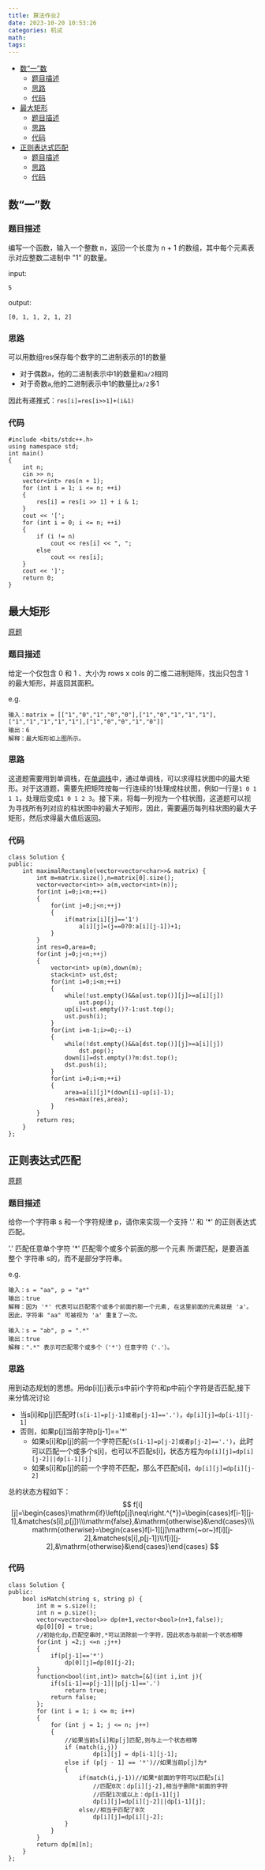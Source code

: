 ```yaml
---
title: 算法作业2
date: 2023-10-20 10:53:26
categories: 机试
math:
tags:
---
```

<!-- TOC -->

- [数“一”数](#数一数)
    - [题目描述](#题目描述)
    - [思路](#思路)
    - [代码](#代码)
- [最大矩形](#最大矩形)
    - [题目描述](#题目描述-1)
    - [思路](#思路-1)
    - [代码](#代码-1)
- [正则表达式匹配](#正则表达式匹配)
    - [题目描述](#题目描述-2)
    - [思路](#思路-2)
    - [代码](#代码-2)

<!-- /TOC -->
## 数“一”数

### 题目描述
编写一个函数，输入一个整数 n，返回一个长度为 n + 1 的数组，其中每个元素表示对应整数二进制中 "1" 的数量。

input:
```
5
```
output:
```
[0, 1, 1, 2, 1, 2]
```

### 思路
可以用数组res保存每个数字的二进制表示的1的数量
* 对于偶数`a`，他的二进制表示中1的数量和`a/2`相同
* 对于奇数`a`,他的二进制表示中1的数量比`a/2`多1

因此有递推式：`res[i]=res[i>>1]+(i&1)`

### 代码
```
#include <bits/stdc++.h>
using namespace std;
int main()
{
    int n;
    cin >> n;
    vector<int> res(n + 1);
    for (int i = 1; i <= n; ++i)
    {
        res[i] = res[i >> 1] + i & 1;
    }
    cout << '[';
    for (int i = 0; i <= n; ++i)
    {
        if (i != n)
            cout << res[i] << ", ";
        else
            cout << res[i];
    }
    cout << ']';
    return 0;
}
```

## 最大矩形
[原题](https://leetcode.cn/problems/maximal-rectangle/description/)
### 题目描述
给定一个仅包含 0 和 1 、大小为 rows x cols 的二维二进制矩阵，找出只包含 1 的最大矩形，并返回其面积。

e.g.
```
输入：matrix = [["1","0","1","0","0"],["1","0","1","1","1"],["1","1","1","1","1"],["1","0","0","1","0"]]
输出：6
解释：最大矩形如上图所示。
```

### 思路
这道题需要用到单调栈，在[单调栈](https://lqz2.github.io/2022/09/13/%E5%8D%95%E8%B0%83%E6%A0%88/)中，通过单调栈，可以求得柱状图中的最大矩形。对于这道题，需要先把矩阵按每一行连续的1处理成柱状图，例如一行是`1 0 1 1 1`，处理后变成`1 0 1 2 3`。接下来，将每一列视为一个柱状图，这道题可以视为寻找所有列对应的柱状图中的最大子矩形，因此，需要遍历每列柱状图的最大子矩形，然后求得最大值后返回。

### 代码
```
class Solution {
public:
    int maximalRectangle(vector<vector<char>>& matrix) {
        int m=matrix.size(),n=matrix[0].size();
        vector<vector<int>> a(m,vector<int>(n));
        for(int i=0;i<m;++i)
        {
            for(int j=0;j<n;++j)
            {
                if(matrix[i][j]=='1')
                    a[i][j]=(j==0?0:a[i][j-1])+1;
            }
        }
        int res=0,area=0;
        for(int j=0;j<n;++j)
        {
            vector<int> up(m),down(m);
            stack<int> ust,dst;
            for(int i=0;i<m;++i)
            {
                while(!ust.empty()&&a[ust.top()][j]>=a[i][j])
                    ust.pop();
                up[i]=ust.empty()?-1:ust.top();
                ust.push(i);
            }
            for(int i=m-1;i>=0;--i)
            {
                while(!dst.empty()&&a[dst.top()][j]>=a[i][j])
                    dst.pop();
                down[i]=dst.empty()?m:dst.top();
                dst.push(i);
            }
            for(int i=0;i<m;++i)
            {
                area=a[i][j]*(down[i]-up[i]-1);
                res=max(res,area);
            }
        }
        return res;
    }
};

```
## 正则表达式匹配
[原题](https://leetcode.cn/problems/regular-expression-matching/)
### 题目描述
给你一个字符串 s 和一个字符规律 p，请你来实现一个支持 '.' 和 '*' 的正则表达式匹配。

'.' 匹配任意单个字符
'*' 匹配零个或多个前面的那一个元素
所谓匹配，是要涵盖 整个 字符串 s的，而不是部分字符串。

e.g.
```
输入：s = "aa", p = "a*"
输出：true
解释：因为 '*' 代表可以匹配零个或多个前面的那一个元素, 在这里前面的元素就是 'a'。因此，字符串 "aa" 可被视为 'a' 重复了一次。

输入：s = "ab", p = ".*"
输出：true
解释：".*" 表示可匹配零个或多个（'*'）任意字符（'.'）。
```
### 思路
用到动态规划的思想。用dp[i][j]表示s中前i个字符和p中前j个字符是否匹配,接下来分情况讨论
* 当s[i]和p[j]匹配时`(s[i-1]=p[j-1]或者p[j-1]=='.')`，`dp[i][j]=dp[i-1][j-1]`
* 否则，如果p[j]当前字符p[j-1]=='*'
    * 如果s[i]和p[j]的前一个字符匹配`(s[i-1]=p[j-2]或者p[j-2]=='.')`，此时可以匹配一个或多个s[i]，也可以不匹配s[i]，状态方程为`dp[i][j]=dp[i][j-2]||dp[i-1][j]`
    * 如果s[i]和p[j]的前一个字符不匹配，那么不匹配s[i]，`dp[i][j]=dp[i][j-2]`

总的状态方程如下：
$$
f[i][j]=\begin{cases}\mathrm{if}\left(p[j]\neq\right.^{*})=\begin{cases}f[i-1][j-1],&matches(s[i],p[j])\\\mathrm{false},&\mathrm{otherwise}&\end{cases}\\\mathrm{otherwise}=\begin{cases}f[i-1][j]\mathrm{~or~}f[i][j-2],&matches(s[i],p[j-1])\\f[i][j-2],&\mathrm{otherwise}&\end{cases}\end{cases}
$$
### 代码
```
class Solution {
public:
    bool isMatch(string s, string p) {
        int m = s.size();
        int n = p.size(); 
        vector<vector<bool>> dp(m+1,vector<bool>(n+1,false));
        dp[0][0] = true;
        //初始化dp,匹配空串时,*可以消除前一个字符，因此状态与前前一个状态相等
        for(int j =2;j <=n ;j++)
        {
            if(p[j-1]=='*')
                dp[0][j]=dp[0][j-2];
        }
        function<bool(int,int)> match=[&](int i,int j){
            if(s[i-1]==p[j-1]||p[j-1]=='.')
                return true;
            return false;
        };
        for (int i = 1; i <= m; i++)
        {
            for (int j = 1; j <= n; j++)
            {
                //如果当前s[i]和p[j]匹配,则与上一个状态相等
                if (match(i,j))
                        dp[i][j] = dp[i-1][j-1]; 
                else if (p[j - 1] == '*')//如果当前p[j]为*
                {
                    if(match(i,j-1))//如果*前面的字符可以匹配s[i]
                        //匹配0次：dp[i][j-2],相当于删除*前面的字符
                        //匹配1次或以上：dp[i-1][j]
                        dp[i][j]=dp[i][j-2]||dp[i-1][j];
                    else//相当于匹配了0次
                        dp[i][j]=dp[i][j-2];
                }      
            }
        }
        return dp[m][n];
    }
};
```

